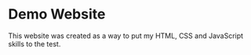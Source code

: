 # Demo Website

This website was created as a way to put my HTML, CSS and JavaScript skills to the test. 
